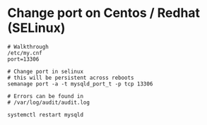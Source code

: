 # Change port on Centos / Redhat (SELinux) 

```
# Walkthrough 
/etc/my.cnf 
port=13306 

# Change port in selinux
# this will be persistent across reboots
semanage port -a -t mysqld_port_t -p tcp 13306

# Errors can be found in 
# /var/log/audit/audit.log

systemctl restart mysqld 
